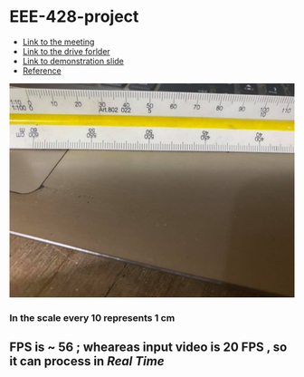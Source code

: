 # EEE-428-project

* [Link to the meeting](https://drive.google.com/file/d/1suz0qwsBVa3UPDn099hjZ33QhbdREJrg)
* [Link to the drive forlder](https://drive.google.com/drive/folders/16fIbhH4eamqFDHkYkVlmkwkVrCqPmM_x) 
* [Link to demonstration slide](https://docs.google.com/presentation/d/1re2-hXplCEHdEndYvUw51bpDT0vp8kF0NFhb4nj7yrY)
* [Reference](https://pysource.com/2021/05/28/measure-size-of-an-object-with-opencv-aruco-marker-and-python/?fbclid=IwAR1ICzXxSEqugS_HGVEtg5wT60iHwmvVzUnFdE6QNHT4b7lG19yy8kN63q4)

![](https://raw.githubusercontent.com/iampartho/EEE-428-project/main/scale.jpg)
### In the scale every 10 represents 1 cm

## FPS is ~ 56 ; wheareas input video is 20 FPS , so it can process in *Real Time*
